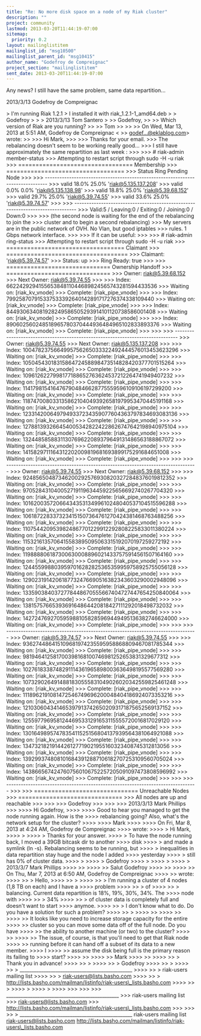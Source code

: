```yaml
---
title: "Re: No more disk space on a node of my Riak cluster"
description: ""
project: community
lastmod: 2013-03-20T11:44:19-07:00
sitemap:
  priority: 0.2
layout: mailinglistitem
mailinglist_id: "msg10500"
mailinglist_parent_id: "msg10415"
author_name: "Godefroy de Compreignac"
project_section: "mailinglistitem"
sent_date: 2013-03-20T11:44:19-07:00
---
```



Any news? I still have the same problem, same data repartition...


2013/3/13 Godefroy de Compreignac 

&gt; I'm running Riak 1.2.1
&gt; I installed it with riak\_1.2.1-1\_amd64.deb
&gt;
&gt; Godefroy
&gt;
&gt;
&gt; 2013/3/13 Tom Santero 
&gt;
&gt;&gt; Godefroy,
&gt;&gt;
&gt;&gt; Which version of Riak are you running?
&gt;&gt;
&gt;&gt; Tom
&gt;&gt;
&gt;&gt;
&gt;&gt; On Wed, Mar 13, 2013 at 5:51 AM, Godefroy de Compreignac &lt;
&gt;&gt; godef...@eklablog.com&gt; wrote:
&gt;&gt;
&gt;&gt;&gt; Hi Mark,
&gt;&gt;&gt;
&gt;&gt;&gt; Thanks for your email.
&gt;&gt;&gt; The rebalancing doesn't seem to be working really good...
&gt;&gt;&gt; I still have approximately the same repartition as last week :
&gt;&gt;&gt;
&gt;&gt;&gt; # riak-admin member-status
&gt;&gt;&gt; Attempting to restart script through sudo -H -u riak
&gt;&gt;&gt; ================================= Membership
&gt;&gt;&gt; ==================================
&gt;&gt;&gt; Status Ring Pending Node
&gt;&gt;&gt;
&gt;&gt;&gt; -------------------------------------------------------------------------------
&gt;&gt;&gt; valid 18.0% 25.0% 'riak@5.135.137.208'
&gt;&gt;&gt; valid 0.0% 0.0% 'riak@5.135.138.98'
&gt;&gt;&gt; valid 18.8% 25.0% 'riak@5.39.68.152'
&gt;&gt;&gt; valid 29.7% 25.0% 'riak@5.39.74.55'
&gt;&gt;&gt; valid 33.6% 25.0% 'riak@5.39.74.57'
&gt;&gt;&gt;
&gt;&gt;&gt; -------------------------------------------------------------------------------
&gt;&gt;&gt; Valid:5 / Leaving:0 / Exiting:0 / Joining:0 / Down:0
&gt;&gt;&gt;
&gt;&gt;&gt; (the second node is waiting for the end of the rebalancing to join the
&gt;&gt;&gt; cluster and to begin a second rebalancing)
&gt;&gt;&gt; My servers are in the public network of OVH. No Vlan, but good iptables
&gt;&gt;&gt; rules. 1 Gbps network interface.
&gt;&gt;&gt;
&gt;&gt;&gt; If it can be useful:
&gt;&gt;&gt;
&gt;&gt;&gt; # riak-admin ring-status
&gt;&gt;&gt; Attempting to restart script through sudo -H -u riak
&gt;&gt;&gt; ================================== Claimant
&gt;&gt;&gt; ===================================
&gt;&gt;&gt; Claimant: 'riak@5.39.74.57'
&gt;&gt;&gt; Status: up
&gt;&gt;&gt; Ring Ready: true
&gt;&gt;&gt;
&gt;&gt;&gt; ============================== Ownership Handoff
&gt;&gt;&gt; ==============================
&gt;&gt;&gt; Owner: riak@5.39.68.152
&gt;&gt;&gt; Next Owner: riak@5.39.74.55
&gt;&gt;&gt;
&gt;&gt;&gt; Index: 662242929415565384811044689824565743281594433536
&gt;&gt;&gt; Waiting on: [riak\_kv\_vnode]
&gt;&gt;&gt; Complete: [riak\_pipe\_vnode]
&gt;&gt;&gt;
&gt;&gt;&gt; Index: 799258707915337533392640142891717276374338109440
&gt;&gt;&gt; Waiting on: [riak\_kv\_vnode]
&gt;&gt;&gt; Complete: [riak\_pipe\_vnode]
&gt;&gt;&gt;
&gt;&gt;&gt; Index: 844930634081928249586505293914101120738586001408
&gt;&gt;&gt; Waiting on: [riak\_kv\_vnode]
&gt;&gt;&gt; Complete: [riak\_pipe\_vnode]
&gt;&gt;&gt;
&gt;&gt;&gt; Index: 890602560248518965780370444936484965102833893376
&gt;&gt;&gt; Waiting on: [riak\_kv\_vnode]
&gt;&gt;&gt; Complete: [riak\_pipe\_vnode]
&gt;&gt;&gt;
&gt;&gt;&gt;
&gt;&gt;&gt; -------------------------------------------------------------------------------
&gt;&gt;&gt; Owner: riak@5.39.74.55
&gt;&gt;&gt; Next Owner: riak@5.135.137.208
&gt;&gt;&gt;
&gt;&gt;&gt; Index: 1004782375664995756265033322492444576013453623296
&gt;&gt;&gt; Waiting on: [riak\_kv\_vnode]
&gt;&gt;&gt; Complete: [riak\_pipe\_vnode]
&gt;&gt;&gt;
&gt;&gt;&gt; Index: 1050454301831586472458898473514828420377701515264
&gt;&gt;&gt; Waiting on: [riak\_kv\_vnode]
&gt;&gt;&gt; Complete: [riak\_pipe\_vnode]
&gt;&gt;&gt;
&gt;&gt;&gt; Index: 1096126227998177188652763624537212264741949407232
&gt;&gt;&gt; Waiting on: [riak\_kv\_vnode]
&gt;&gt;&gt; Complete: [riak\_pipe\_vnode]
&gt;&gt;&gt;
&gt;&gt;&gt; Index: 1141798154164767904846628775559596109106197299200
&gt;&gt;&gt; Waiting on: [riak\_kv\_vnode]
&gt;&gt;&gt; Complete: [riak\_pipe\_vnode]
&gt;&gt;&gt;
&gt;&gt;&gt; Index: 1187470080331358621040493926581979953470445191168
&gt;&gt;&gt; Waiting on: [riak\_kv\_vnode]
&gt;&gt;&gt; Complete: [riak\_pipe\_vnode]
&gt;&gt;&gt;
&gt;&gt;&gt; Index: 1233142006497949337234359077604363797834693083136
&gt;&gt;&gt; Waiting on: [riak\_kv\_vnode]
&gt;&gt;&gt; Complete: [riak\_pipe\_vnode]
&gt;&gt;&gt;
&gt;&gt;&gt; Index: 1278813932664540053428224228626747642198940975104
&gt;&gt;&gt; Waiting on: [riak\_kv\_vnode]
&gt;&gt;&gt; Complete: [riak\_pipe\_vnode]
&gt;&gt;&gt;
&gt;&gt;&gt; Index: 1324485858831130769622089379649131486563188867072
&gt;&gt;&gt; Waiting on: [riak\_kv\_vnode]
&gt;&gt;&gt; Complete: [riak\_pipe\_vnode]
&gt;&gt;&gt;
&gt;&gt;&gt; Index: 1415829711164312202009819681693899175291684651008
&gt;&gt;&gt; Waiting on: [riak\_kv\_vnode]
&gt;&gt;&gt; Complete: [riak\_pipe\_vnode]
&gt;&gt;&gt;
&gt;&gt;&gt;
&gt;&gt;&gt; -------------------------------------------------------------------------------
&gt;&gt;&gt; Owner: riak@5.39.74.55
&gt;&gt;&gt; Next Owner: riak@5.39.68.152
&gt;&gt;&gt;
&gt;&gt;&gt; Index: 924856504873462002925769308203272848376019812352
&gt;&gt;&gt; Waiting on: [riak\_kv\_vnode]
&gt;&gt;&gt; Complete: [riak\_pipe\_vnode]
&gt;&gt;&gt;
&gt;&gt;&gt; Index: 970528431040052719119634459225656692740267704320
&gt;&gt;&gt; Waiting on: [riak\_kv\_vnode]
&gt;&gt;&gt; Complete: [riak\_pipe\_vnode]
&gt;&gt;&gt;
&gt;&gt;&gt; Index: 1016200357206643435313499610248040537104515596288
&gt;&gt;&gt; Waiting on: [riak\_kv\_vnode]
&gt;&gt;&gt; Complete: [riak\_pipe\_vnode]
&gt;&gt;&gt;
&gt;&gt;&gt; Index: 1061872283373234151507364761270424381468763488256
&gt;&gt;&gt; Waiting on: [riak\_kv\_vnode]
&gt;&gt;&gt; Complete: [riak\_pipe\_vnode]
&gt;&gt;&gt;
&gt;&gt;&gt; Index: 1107544209539824867701229912292808225833011380224
&gt;&gt;&gt; Waiting on: [riak\_kv\_vnode]
&gt;&gt;&gt; Complete: [riak\_pipe\_vnode]
&gt;&gt;&gt;
&gt;&gt;&gt; Index: 1153216135706415583895095063315192070197259272192
&gt;&gt;&gt; Waiting on: [riak\_kv\_vnode]
&gt;&gt;&gt; Complete: [riak\_pipe\_vnode]
&gt;&gt;&gt;
&gt;&gt;&gt; Index: 1198888061873006300088960214337575914561507164160
&gt;&gt;&gt; Waiting on: [riak\_kv\_vnode]
&gt;&gt;&gt; Complete: [riak\_pipe\_vnode]
&gt;&gt;&gt;
&gt;&gt;&gt; Index: 1244559988039597016282825365359959758925755056128
&gt;&gt;&gt; Waiting on: [riak\_kv\_vnode]
&gt;&gt;&gt; Complete: [riak\_pipe\_vnode]
&gt;&gt;&gt;
&gt;&gt;&gt; Index: 1290231914206187732476690516382343603290002948096
&gt;&gt;&gt; Waiting on: [riak\_kv\_vnode]
&gt;&gt;&gt; Complete: [riak\_pipe\_vnode]
&gt;&gt;&gt;
&gt;&gt;&gt; Index: 1335903840372778448670555667404727447654250840064
&gt;&gt;&gt; Waiting on: [riak\_kv\_vnode]
&gt;&gt;&gt; Complete: [riak\_pipe\_vnode]
&gt;&gt;&gt;
&gt;&gt;&gt; Index: 1381575766539369164864420818427111292018498732032
&gt;&gt;&gt; Waiting on: [riak\_kv\_vnode]
&gt;&gt;&gt; Complete: [riak\_pipe\_vnode]
&gt;&gt;&gt;
&gt;&gt;&gt; Index: 1427247692705959881058285969449495136382746624000
&gt;&gt;&gt; Waiting on: [riak\_kv\_vnode]
&gt;&gt;&gt; Complete: [riak\_pipe\_vnode]
&gt;&gt;&gt;
&gt;&gt;&gt;
&gt;&gt;&gt; -------------------------------------------------------------------------------
&gt;&gt;&gt; Owner: riak@5.39.74.57
&gt;&gt;&gt; Next Owner: riak@5.39.74.55
&gt;&gt;&gt;
&gt;&gt;&gt; Index: 936274486415109681974235595958868809467081785344
&gt;&gt;&gt; Waiting on: [riak\_kv\_vnode]
&gt;&gt;&gt; Complete: [riak\_pipe\_vnode]
&gt;&gt;&gt;
&gt;&gt;&gt; Index: 981946412581700398168100746981252653831329677312
&gt;&gt;&gt; Waiting on: [riak\_kv\_vnode]
&gt;&gt;&gt; Complete: [riak\_pipe\_vnode]
&gt;&gt;&gt;
&gt;&gt;&gt; Index: 1027618338748291114361965898003636498195577569280
&gt;&gt;&gt; Waiting on: [riak\_kv\_vnode]
&gt;&gt;&gt; Complete: [riak\_pipe\_vnode]
&gt;&gt;&gt;
&gt;&gt;&gt; Index: 1073290264914881830555831049026020342559825461248
&gt;&gt;&gt; Waiting on: [riak\_kv\_vnode]
&gt;&gt;&gt; Complete: [riak\_pipe\_vnode]
&gt;&gt;&gt;
&gt;&gt;&gt; Index: 1118962191081472546749696200048404186924073353216
&gt;&gt;&gt; Waiting on: [riak\_kv\_vnode]
&gt;&gt;&gt; Complete: [riak\_pipe\_vnode]
&gt;&gt;&gt;
&gt;&gt;&gt; Index: 1210306043414653979137426502093171875652569137152
&gt;&gt;&gt; Waiting on: [riak\_kv\_vnode]
&gt;&gt;&gt; Complete: [riak\_pipe\_vnode]
&gt;&gt;&gt;
&gt;&gt;&gt; Index: 1255977969581244695331291653115555720016817029120
&gt;&gt;&gt; Waiting on: [riak\_kv\_vnode]
&gt;&gt;&gt; Complete: [riak\_pipe\_vnode]
&gt;&gt;&gt;
&gt;&gt;&gt; Index: 1301649895747835411525156804137939564381064921088
&gt;&gt;&gt; Waiting on: [riak\_kv\_vnode]
&gt;&gt;&gt; Complete: [riak\_pipe\_vnode]
&gt;&gt;&gt;
&gt;&gt;&gt; Index: 1347321821914426127719021955160323408745312813056
&gt;&gt;&gt; Waiting on: [riak\_kv\_vnode]
&gt;&gt;&gt; Complete: [riak\_pipe\_vnode]
&gt;&gt;&gt;
&gt;&gt;&gt; Index: 1392993748081016843912887106182707253109560705024
&gt;&gt;&gt; Waiting on: [riak\_kv\_vnode]
&gt;&gt;&gt; Complete: [riak\_pipe\_vnode]
&gt;&gt;&gt;
&gt;&gt;&gt; Index: 1438665674247607560106752257205091097473808596992
&gt;&gt;&gt; Waiting on: [riak\_kv\_vnode]
&gt;&gt;&gt; Complete: [riak\_pipe\_vnode]
&gt;&gt;&gt;
&gt;&gt;&gt;
&gt;&gt;&gt; -------------------------------------------------------------------------------
&gt;&gt;&gt;
&gt;&gt;&gt; ============================== Unreachable Nodes
&gt;&gt;&gt; ==============================
&gt;&gt;&gt; All nodes are up and reachable
&gt;&gt;&gt;
&gt;&gt;&gt;
&gt;&gt;&gt; Godefroy
&gt;&gt;&gt;
&gt;&gt;&gt;
&gt;&gt;&gt; 2013/3/13 Mark Phillips 
&gt;&gt;&gt;
&gt;&gt;&gt;&gt; Hi Godefroy,
&gt;&gt;&gt;&gt;
&gt;&gt;&gt;&gt; Good to hear you managed to get the node running again. How is the
&gt;&gt;&gt;&gt; rebalancing going? Also, what's the network setup for the cluster?
&gt;&gt;&gt;&gt;
&gt;&gt;&gt;&gt; Mark
&gt;&gt;&gt;&gt;
&gt;&gt;&gt;&gt; On Fri, Mar 8, 2013 at 4:24 AM, Godefroy de Compreignac
&gt;&gt;&gt;&gt;  wrote:
&gt;&gt;&gt;&gt; &gt; Hi Mark,
&gt;&gt;&gt;&gt; &gt;
&gt;&gt;&gt;&gt; &gt; Thanks for your answer.
&gt;&gt;&gt;&gt; &gt; To have the node running back, I moved a 39GB bitcask dir to another
&gt;&gt;&gt;&gt; disk
&gt;&gt;&gt;&gt; &gt; and made a symlink (ln -s). Rebalancing seems to be running, but
&gt;&gt;&gt;&gt; &gt; inequalities in data repartition stay huge and the node I added
&gt;&gt;&gt;&gt; yesterday
&gt;&gt;&gt;&gt; &gt; still has 0% of cluster data.
&gt;&gt;&gt;&gt; &gt;
&gt;&gt;&gt;&gt; &gt; Godefroy
&gt;&gt;&gt;&gt; &gt;
&gt;&gt;&gt;&gt; &gt;
&gt;&gt;&gt;&gt; &gt; 2013/3/7 Mark Phillips 
&gt;&gt;&gt;&gt; &gt;&gt;
&gt;&gt;&gt;&gt; &gt;&gt; Salut Godefroy
&gt;&gt;&gt;&gt; &gt;&gt;
&gt;&gt;&gt;&gt; &gt;&gt; On Thu, Mar 7, 2013 at 6:50 AM, Godefroy de Compreignac
&gt;&gt;&gt;&gt; &gt;&gt;  wrote:
&gt;&gt;&gt;&gt; &gt;&gt; &gt; Hello,
&gt;&gt;&gt;&gt; &gt;&gt; &gt;
&gt;&gt;&gt;&gt; &gt;&gt; &gt; I'm running a cluster of 4 nodes (1,8 TB on each) and I have a
&gt;&gt;&gt;&gt; problem
&gt;&gt;&gt;&gt; &gt;&gt; &gt; of
&gt;&gt;&gt;&gt; &gt;&gt; &gt; balancing. Current data repartition is 18%, 19%, 30%, 34%. The
&gt;&gt;&gt;&gt; node with
&gt;&gt;&gt;&gt; &gt;&gt; &gt; 34%
&gt;&gt;&gt;&gt; &gt;&gt; &gt; of cluster data is completely full and doesn't want to start
&gt;&gt;&gt;&gt; anymoe.
&gt;&gt;&gt;&gt; &gt;&gt; &gt; I don't know what to do. Do you have a solution for such a problem?
&gt;&gt;&gt;&gt; &gt;&gt; &gt;
&gt;&gt;&gt;&gt; &gt;&gt;
&gt;&gt;&gt;&gt; &gt;&gt;
&gt;&gt;&gt;&gt; &gt;&gt; It looks like you need to increase storage capacity for the entire
&gt;&gt;&gt;&gt; &gt;&gt; cluster so you can move some data off of the full node. Do you have
&gt;&gt;&gt;&gt; &gt;&gt; the ability to another machine (or two) to the cluster?
&gt;&gt;&gt;&gt; &gt;&gt;
&gt;&gt;&gt;&gt; &gt;&gt; The issue, of course, is that you'll need to get that Riak node
&gt;&gt;&gt;&gt; &gt;&gt; running before it can hand off a subset of its data to a new member.
&gt;&gt;&gt;&gt; I
&gt;&gt;&gt;&gt; &gt;&gt; assume the disk being full is the primary reason its failing to
&gt;&gt;&gt;&gt; start?
&gt;&gt;&gt;&gt; &gt;&gt;
&gt;&gt;&gt;&gt; &gt;&gt; Mark
&gt;&gt;&gt;&gt; &gt;&gt;
&gt;&gt;&gt;&gt; &gt;&gt; &gt; Thank you in advance!
&gt;&gt;&gt;&gt; &gt;&gt; &gt;
&gt;&gt;&gt;&gt; &gt;&gt; &gt; Godefroy
&gt;&gt;&gt;&gt; &gt;&gt; &gt;
&gt;&gt;&gt;&gt; &gt;&gt; &gt; \_\_\_\_\_\_\_\_\_\_\_\_\_\_\_\_\_\_\_\_\_\_\_\_\_\_\_\_\_\_\_\_\_\_\_\_\_\_\_\_\_\_\_\_\_\_\_
&gt;&gt;&gt;&gt; &gt;&gt; &gt; riak-users mailing list
&gt;&gt;&gt;&gt; &gt;&gt; &gt; riak-users@lists.basho.com
&gt;&gt;&gt;&gt; &gt;&gt; &gt; http://lists.basho.com/mailman/listinfo/riak-users\_lists.basho.com
&gt;&gt;&gt;&gt; &gt;&gt; &gt;
&gt;&gt;&gt;&gt; &gt;
&gt;&gt;&gt;&gt; &gt;
&gt;&gt;&gt;&gt;
&gt;&gt;&gt;
&gt;&gt;&gt;
&gt;&gt;&gt; \_\_\_\_\_\_\_\_\_\_\_\_\_\_\_\_\_\_\_\_\_\_\_\_\_\_\_\_\_\_\_\_\_\_\_\_\_\_\_\_\_\_\_\_\_\_\_
&gt;&gt;&gt; riak-users mailing list
&gt;&gt;&gt; riak-users@lists.basho.com
&gt;&gt;&gt; http://lists.basho.com/mailman/listinfo/riak-users\_lists.basho.com
&gt;&gt;&gt;
&gt;&gt;&gt;
&gt;&gt;
&gt;
\_\_\_\_\_\_\_\_\_\_\_\_\_\_\_\_\_\_\_\_\_\_\_\_\_\_\_\_\_\_\_\_\_\_\_\_\_\_\_\_\_\_\_\_\_\_\_
riak-users mailing list
riak-users@lists.basho.com
http://lists.basho.com/mailman/listinfo/riak-users\_lists.basho.com

